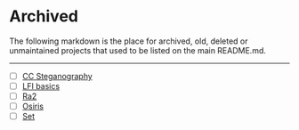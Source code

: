 # Archived

The following markdown is the place for archived, old, deleted or unmaintained projects that used to be listed on the main README.md.

---

* [ ] [CC Steganography](<https://tryhackme.com/room/ccstego>)
* [ ] [LFI basics](<https://tryhackme.com/room/lfibasics>)
* [ ] [Ra2](<https://tryhackme.com/room/ra2>)
* [ ] [Osiris](<https://tryhackme.com/room/osiris>)
* [ ] [Set](<https://tryhackme.com/room/set>)
